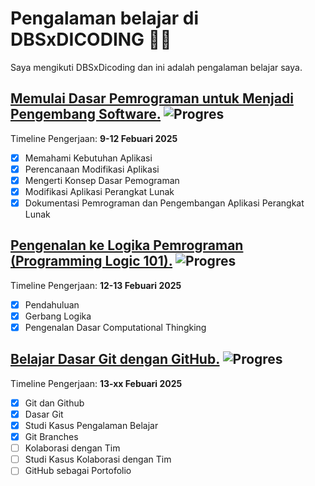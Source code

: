 # Pengalaman belajar di DBSxDICODING 🚀🔥

Saya mengikuti DBSxDicoding dan ini adalah pengalaman belajar saya.

## [Memulai Dasar Pemrograman untuk Menjadi Pengembang Software.](https://www.dicoding.com/academies/237) ![Progres](https://img.shields.io/badge/Progress-100%25-blue) 
Timeline Pengerjaan: **9-12 Febuari 2025**

* [x] Memahami Kebutuhan Aplikasi
* [x] Perencanaan Modifikasi Aplikasi
* [x] Mengerti Konsep Dasar Pemograman
* [x] Modifikasi Aplikasi Perangkat Lunak
* [x] Dokumentasi Pemrograman dan Pengembangan Aplikasi Perangkat Lunak

## [Pengenalan ke Logika Pemrograman (Programming Logic 101).](https://www.dicoding.com/academies/302) ![Progres](https://img.shields.io/badge/Progress-100%25-blue)
Timeline Pengerjaan: **12-13 Febuari 2025**
 
* [x] Pendahuluan
* [x] Gerbang Logika
* [x] Pengenalan Dasar Computational Thingking

## [Belajar Dasar Git dengan GitHub.](https://www.dicoding.com/academies/317) ![Progres](https://img.shields.io/badge/Progress-61%25-blue) 
Timeline Pengerjaan: **13-xx Febuari 2025**

* [x] Git dan Github
* [x] Dasar Git
* [x] Studi Kasus Pengalaman Belajar
* [x] Git Branches
* [ ] Kolaborasi dengan Tim
* [ ] Studi Kasus Kolaborasi dengan Tim
* [ ] GitHub sebagai Portofolio
